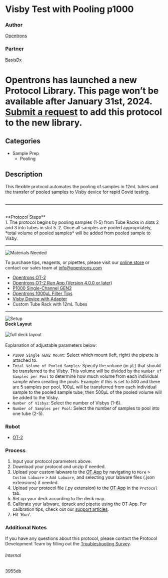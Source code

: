 # Visby Test with Pooling p1000

### Author
[Opentrons](https://opentrons.com/)

### Partner
[BasisDx](https://www.basisdx.org/)


# Opentrons has launched a new Protocol Library. This page won’t be available after January 31st, 2024. [Submit a request](https://docs.google.com/forms/d/e/1FAIpQLSdYYp9QCKow4nn0KlCVsMS3HX0eJ0N9O7-erajKvcpT0lWbSg/viewform) to add this protocol to the new library.

## Categories
* Sample Prep
	* Pooling

## Description
This flexible protocol automates the pooling of samples in 12mL tubes and the transfer of pooled samples to Visby device for rapid Covid testing.</br>
</br>

---
</br>
**Protocol Steps**</br>
1. The protocol begins by pooling samples (1-5) from Tube Racks in slots 2 and 3 into tubes in slot 5.
2. Once all samples are pooled appropriately, *total volume of pooled samples* will be added from pooled sample to Visby.

---
![Materials Needed](https://s3.amazonaws.com/opentrons-protocol-library-website/custom-README-images/001-General+Headings/materials.png)

To purchase tips, reagents, or pipettes, please visit our [online store](https://shop.opentrons.com/) or contact our sales team at [info@opentrons.com](mailto:info@opentrons.com)

* [Opentrons OT-2](https://shop.opentrons.com/collections/ot-2-robot/products/ot-2)
* [Opentrons OT-2 Run App (Version 4.0.0 or later)](https://opentrons.com/ot-app/)
* [P1000 Single-Channel GEN2](https://shop.opentrons.com/collections/ot-2-pipettes/products/single-channel-electronic-pipette)
* [Opentrons 1000µL Filter Tips](https://shop.opentrons.com/collections/opentrons-tips/products/opentrons-1000ul-filter-tips)
* [Visby Device with Adapter](https://www.visbymedical.com/covid-19-test/)
* Custom Tube Rack with 12mL Tubes

---
![Setup](https://s3.amazonaws.com/opentrons-protocol-library-website/custom-README-images/001-General+Headings/Setup.png)
</br>
**Deck Layout**</br>
</br>
![full deck layout](https://opentrons-protocol-library-website.s3.amazonaws.com/custom-README-images/3955db/Visby+OT2+Maximum.png)
</br>
</br>
Explanation of adjustable parameters below:
* `P1000 Single GEN2 Mount`: Select which mount (left, right) the pipette is attached to.
* `Total Volume of Pooled Samples`: Specify the volume (in µL) that should be transferred to the Visby. This volume will be divided by the `Number of Samples per Pool` to determine how much volume from each individual sample when creating the pools. Example: if this is set to 500 and there are 5 samples per pool, 100µL will be transferred from each individual sample to the pooled sample tube, then 500µL of the pooled volume will be added to the Visby.
* `Number of Visbys`: Select the number of Visbys (1-6).
* `Number of Samples per Pool`: Select the number of samples to pool into one tube (2-5).


### Robot
* [OT-2](https://opentrons.com/ot-2)

### Process
1. Input your protocol parameters above.
2. Download your protocol and unzip if needed.
3. Upload your custom labware to the [OT App](https://opentrons.com/ot-app) by navigating to `More` > `Custom Labware` > `Add Labware`, and selecting your labware files (.json extensions) if needed.
4. Upload your protocol file (.py extension) to the [OT App](https://opentrons.com/ot-app) in the `Protocol` tab.
5. Set up your deck according to the deck map.
6. Calibrate your labware, tiprack and pipette using the OT App. For calibration tips, check out our [support articles](https://support.opentrons.com/en/collections/1559720-guide-for-getting-started-with-the-ot-2).
7. Hit 'Run'.

### Additional Notes
If you have any questions about this protocol, please contact the Protocol Development Team by filling out the [Troubleshooting Survey](https://protocol-troubleshooting.paperform.co/).

###### Internal
3955db
